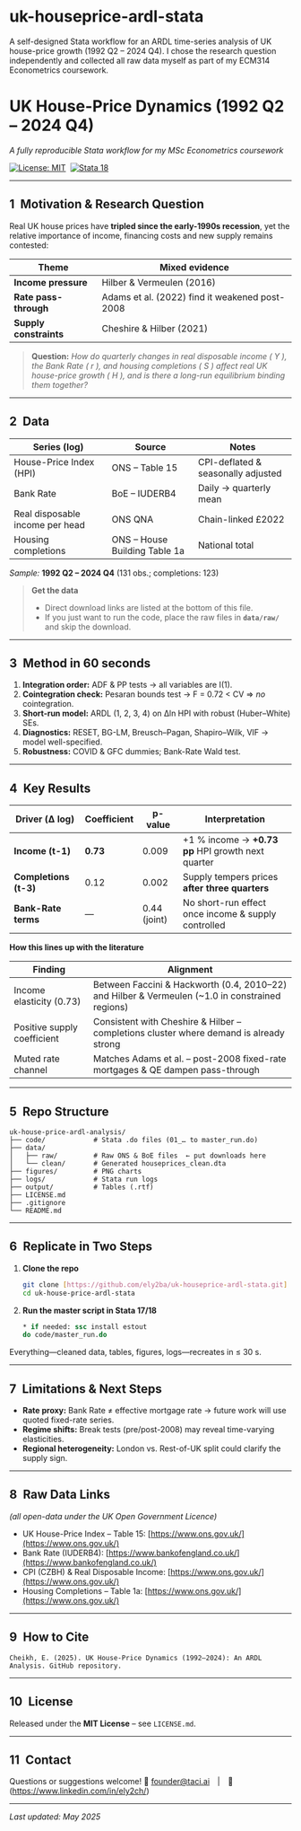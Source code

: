 # uk-houseprice-ardl-stata
A self-designed Stata workflow for an ARDL time-series analysis of UK house-price growth (1992 Q2 – 2024 Q4). I chose the research question independently and collected all raw data myself as part of my ECM314 Econometrics coursework.


# UK House-Price Dynamics (1992 Q2 – 2024 Q4)

*A fully reproducible Stata workflow for my MSc Econometrics coursework*

[![License: MIT](https://img.shields.io/badge/license-MIT-blue.svg)](LICENSE.md) 
[![Stata 18](https://img.shields.io/badge/Stata-17%2F18-lightgrey)](https://www.stata.com)

---

## 1 Motivation & Research Question

Real UK house prices have **tripled since the early-1990s recession**, yet the relative importance of income, financing costs and new supply remains contested:

| Theme                  | Mixed evidence                                 |
| ---------------------- | ---------------------------------------------- |
| **Income pressure**    | Hilber & Vermeulen (2016)                      |
| **Rate pass-through**  | Adams et al. (2022) find it weakened post-2008 |
| **Supply constraints** | Cheshire & Hilber (2021)                       |

> **Question:** *How do quarterly changes in real disposable income ( Y ), the Bank Rate ( r ), and housing completions ( S ) affect real UK house-price growth ( H ), and is there a long-run equilibrium binding them together?*

---

## 2 Data

| Series (log)                    | Source                        | Notes                              |
| ------------------------------- | ----------------------------- | ---------------------------------- |
| House-Price Index (HPI)         | ONS – Table 15                | CPI-deflated & seasonally adjusted |
| Bank Rate                       | BoE – IUDERB4                 | Daily → quarterly mean             |
| Real disposable income per head | ONS QNA                       | Chain-linked £2022                 |
| Housing completions             | ONS – House Building Table 1a | National total                     |

*Sample:* **1992 Q2 – 2024 Q4** (131 obs.; completions: 123)

> **Get the data**
>
> * Direct download links are listed at the bottom of this file.
> * If you just want to run the code, place the raw files in **`data/raw/`** and skip the download.

---

## 3 Method in 60 seconds

1. **Integration order:** ADF & PP tests → all variables are I(1).
2. **Cointegration check:** Pesaran bounds test → F = 0.72 < CV ⇒ *no* cointegration.
3. **Short-run model:** ARDL (1, 2, 3, 4) on Δln HPI with robust (Huber–White) SEs.
4. **Diagnostics:** RESET, BG-LM, Breusch–Pagan, Shapiro–Wilk, VIF → model well-specified.
5. **Robustness:** COVID & GFC dummies; Bank-Rate Wald test.

---

## 4 Key Results

| Driver (Δ log)        | Coefficient | p-value      | Interpretation                                      |
| --------------------- | ----------- | ------------ | --------------------------------------------------- |
| **Income (t-1)**      | **0.73**    | 0.009        | +1 % income → **+0.73 pp** HPI growth next quarter  |
| **Completions (t-3)** | 0.12        | 0.002        | Supply tempers prices **after three quarters**      |
| **Bank-Rate terms**   | —           | 0.44 (joint) | No short-run effect once income & supply controlled |

**How this lines up with the literature**

| Finding                     | Alignment                                                                                        |
| --------------------------- | ------------------------------------------------------------------------------------------------ |
| Income elasticity (0.73)    | Between Faccini & Hackworth (0.4, 2010–22) and Hilber & Vermeulen (\~1.0 in constrained regions) |
| Positive supply coefficient | Consistent with Cheshire & Hilber – completions cluster where demand is already strong           |
| Muted rate channel          | Matches Adams et al. – post-2008 fixed-rate mortgages & QE dampen pass-through                   |

---

## 5 Repo Structure

```
uk-house-price-ardl-analysis/
├── code/            # Stata .do files (01_… to master_run.do)
├── data/
│   ├── raw/         # Raw ONS & BoE files  ← put downloads here
│   └── clean/       # Generated houseprices_clean.dta
├── figures/         # PNG charts
├── logs/            # Stata run logs
├── output/          # Tables (.rtf)
├── LICENSE.md
├── .gitignore
└── README.md
```

---

## 6 Replicate in Two Steps

1. **Clone the repo**

   ```bash
   git clone [https://github.com/ely2ba/uk-houseprice-ardl-stata.git]
   cd uk-house-price-ardl-stata
   ```
2. **Run the master script in Stata 17/18**

   ```stata
   * if needed: ssc install estout
   do code/master_run.do
   ```

Everything—cleaned data, tables, figures, logs—recreates in ≤ 30 s.

---

## 7 Limitations & Next Steps

* **Rate proxy:** Bank Rate ≠ effective mortgage rate → future work will use quoted fixed-rate series.
* **Regime shifts:** Break tests (pre/post-2008) may reveal time-varying elasticities.
* **Regional heterogeneity:** London vs. Rest-of-UK split could clarify the supply sign.

---

## 8 Raw Data Links

*(all open-data under the UK Open Government Licence)*

* UK House-Price Index – Table 15: [https://www.ons.gov.uk/](https://www.ons.gov.uk/)
* Bank Rate (IUDERB4): [https://www.bankofengland.co.uk/](https://www.bankofengland.co.uk/)
* CPI (CZBH) & Real Disposable Income: [https://www.ons.gov.uk/](https://www.ons.gov.uk/)
* Housing Completions – Table 1a: [https://www.ons.gov.uk/](https://www.ons.gov.uk/)

---

## 9 How to Cite

```text
Cheikh, E. (2025). UK House-Price Dynamics (1992–2024): An ARDL Analysis. GitHub repository.
```

---

## 10 License

Released under the **MIT License** – see `LICENSE.md`.

---

## 11 Contact

Questions or suggestions welcome!
📧 founder@taci.ai | 🔗 (https://www.linkedin.com/in/ely2ch/)

---

*Last updated: May 2025*
